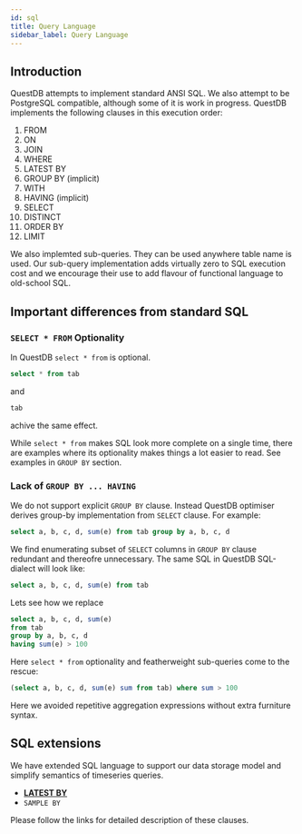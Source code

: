 ```yaml
---
id: sql
title: Query Language
sidebar_label: Query Language
---
```


## Introduction
QuestDB attempts to implement standard ANSI SQL. We also attempt to be PostgreSQL compatible, although some of it is work in progress. QuestDB implements the following clauses in this execution order:

1. FROM
2. ON
3. JOIN
4. WHERE
5. LATEST BY
6. GROUP BY (implicit)
7. WITH
8. HAVING (implicit)
9. SELECT
10. DISTINCT
11. ORDER BY
12. LIMIT

We also implemted sub-queries. They can be used anywhere table name is used. Our sub-query implementation adds virtually zero to SQL execution cost and we encourage their use to add flavour of functional language to old-school SQL. 

## Important differences from standard SQL

### `SELECT * FROM` Optionality

In QuestDB `select * from` is optional.

```sql
select * from tab
```

and

```sql
tab
```

achive the same effect.

While `select * from` makes SQL look more complete on a single time, there are examples where its optionality makes things a lot easier to read. See examples in `GROUP BY` section.

### Lack of `GROUP BY ... HAVING`

We do not support explicit `GROUP BY` clause. Instead QuestDB optimiser derives group-by implementation from `SELECT` clause. For example:

```sql
select a, b, c, d, sum(e) from tab group by a, b, c, d
```

We find enumerating subset of `SELECT` columns in `GROUP BY` clause redundant and thereofre unnecessary. The same SQL in QuestDB SQL-dialect will look like:

```sql
select a, b, c, d, sum(e) from tab
```

Lets see how we replace
```sql
select a, b, c, d, sum(e) 
from tab 
group by a, b, c, d 
having sum(e) > 100
```
Here `select * from` optionality and featherweight sub-queries come to the rescue:

```sql
(select a, b, c, d, sum(e) sum from tab) where sum > 100
```

Here we avoided repetitive aggregation expressions without extra furniture syntax.

## SQL extensions

We have extended SQL language to support our data storage model and simplify semantics of timeseries queries.

- **[LATEST BY](crud.md)**
- `SAMPLE BY`

Please follow the links for detailed description of these clauses.